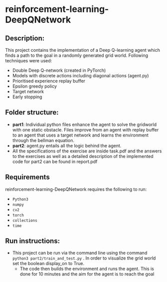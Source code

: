 # reinforcement-learning-DeepQNetwork

## Description:

This project contains the implementation of a Deep Q-learning agent which finds a path to the goal in a randomly generated grid world. Following techniques were used:
* Double Deep Q-network (created in PyTorch)
* Models with discrete actions including diagonal actions (agent.py)
* Prioritised experience replay buffer
* Epsilon greedy policy
* Target network
* Early stopping


## Folder structure:
* **part1**: Individual python files enhance the agent to solve the gridworld with one static obstacle. Files improve from an agent with replay buffer to an agent that uses a target network and learns the environment through the bellman equation. 
* **part2**: agent.py entails all the logic behind the agent. 
* All the specifications of the exercise are inside task.pdf and the answers to the exercises as well as a detailed description of the implemented code for part2 can be found in report.pdf

## Requirements
reinforcement-learning-DeepQNetwork requires the following to run: 
* ```Python3```
* ```numpy ```
* ```cv2```
* ```torch```
* ```collections```
* ```time```

## Run instructions:

* This project can be run via the command line using the command ```python3 part2/train_and_test.py``` . In order to visualize the grid world set the boolean display_on to True.
    * The code then builds the environment and runs the agent. This is done for 10 minutes and the aim for the agent is to reach the goal 
  
